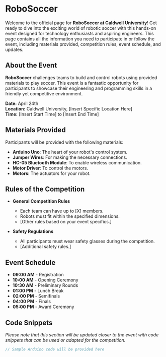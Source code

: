 <p align="center">

# **RoboSoccer**


Welcome to the official page for **RoboSoccer at Caldwell University**! Get ready to dive into the exciting world of robotic soccer with this hands-on event designed for technology enthusiasts and aspiring engineers. This page contains all the information you need to participate in or follow the event, including materials provided, competition rules, event schedule, and updates.

## **About the Event**

**RoboSoccer** challenges teams to build and control robots using provided materials to play soccer. This event is a fantastic opportunity for participants to showcase their engineering and programming skills in a friendly yet competitive environment.

**Date:** April 24th  
**Location:** Caldwell University, [Insert Specific Location Here]  
**Time:** [Insert Start Time] to [Insert End Time]

## **Materials Provided**

Participants will be provided with the following materials:

- **Arduino Uno**: The heart of your robot's control system.
- **Jumper Wires**: For making the necessary connections.
- **HC-05 Bluetooth Module**: To enable wireless communication.
- **Motor Driver**: To control the motors.
- **Motors**: The actuators for your robot.

## **Rules of the Competition**

- **General Competition Rules**
  - Each team can have up to [X] members.
  - Robots must fit within the specified dimensions.
  - [Other rules based on your event specifics.]

- **Safety Regulations**
  - All participants must wear safety glasses during the competition.
  - [Additional safety rules.]

## **Event Schedule**

- **09:00 AM** - Registration
- **10:00 AM** - Opening Ceremony
- **10:30 AM** - Preliminary Rounds
- **01:00 PM** - Lunch Break
- **02:00 PM** - Semifinals
- **04:00 PM** - Finals
- **05:00 PM** - Award Ceremony

## **Code Snippets**

*Please note that this section will be updated closer to the event with code snippets that can be used or adapted for the competition.*

```cpp
// Sample Arduino code will be provided here
